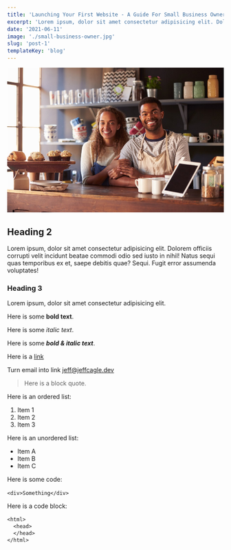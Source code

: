```yaml
---
title: 'Launching Your First Website - A Guide For Small Business Owners'
excerpt: 'Lorem ipsum, dolor sit amet consectetur adipisicing elit. Dolorem officiis corrupti velit incidunt beatae commodi odio sed...'
date: '2021-06-11'
image: './small-business-owner.jpg'
slug: 'post-1'
templateKey: 'blog'
---
```


[![This is the alt tag](./small-business-owner.jpg 'This is the title')](https://www.google.com)

## Heading 2

Lorem ipsum, dolor sit amet consectetur adipisicing elit. Dolorem
officiis corrupti velit incidunt beatae commodi odio sed iusto in
nihil! Natus sequi quas temporibus ex et, saepe debitis quae? Sequi.
Fugit error assumenda voluptates!

### Heading 3

Lorem ipsum, dolor sit amet consectetur adipisicing elit.

Here is some **bold text**.

Here is some _italic text_.

Here is some **_bold & italic text_**.

Here is a [link](https://www.google.com 'Here is a link title')

Turn email into link <jeff@jeffcagle.dev>

> Here is a block quote.

Here is an ordered list:

1. Item 1
2. Item 2
3. Item 3

Here is an unordered list:

- Item A
- Item B
- Item C

Here is some code:

`<div>Something</div>`

Here is a code block:

    <html>
      <head>
      </head>
    </html>
